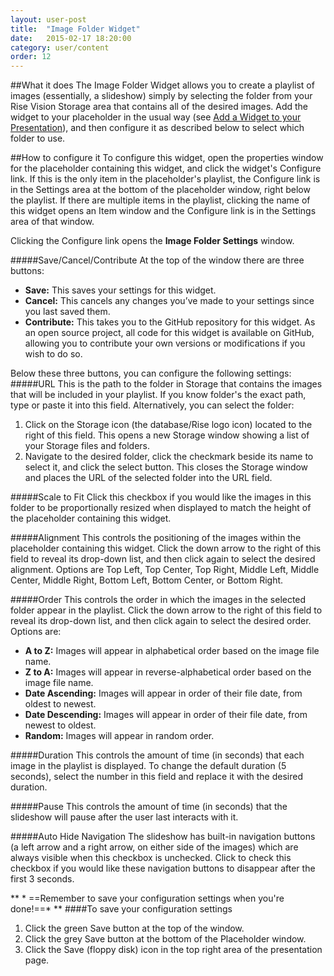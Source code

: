 ```yaml
---
layout: user-post
title:  "Image Folder Widget"
date:   2015-02-17 18:20:00
category: user/content
order: 12
---
```


##What it does
The Image Folder Widget allows you to create a playlist of images (essentially, a slideshow) simply by selecting the folder from your Rise Vision Storage area that contains all of the desired images.  Add the widget to your placeholder in the usual way (see [Add a Widget to your Presentation](http://help.stage.risevision.com/#/user/content/add-a-widget-to-a-presentation)), and then configure it as described below to select which folder to use.

##How to configure it
To configure this widget, open the properties window for the placeholder containing this widget, and click the widget's Configure link.  If this is the only item in the placeholder's playlist, the Configure link is in the Settings area at the bottom of the placeholder window, right below the playlist. If there are multiple items in the playlist, clicking the name of this widget opens an Item window and the Configure link is in the Settings area of that window.

Clicking the Configure link opens the **Image Folder Settings** window.  

#####Save/Cancel/Contribute
At the top of the window there are three buttons:
- **Save:**  This saves your settings for this widget.
- **Cancel:**  This cancels any changes you’ve made to your settings since you last saved them.
- **Contribute:**  This takes you to the GitHub repository for this widget.  As an open source project, all code for this widget is available on GitHub, allowing you to contribute your own versions or modifications if you wish to do so.

Below these three buttons, you can configure the following settings:
#####URL
This is the path to the folder in Storage that contains the images that will be included in your playlist. If you know folder's the exact path, type or paste it into this field. Alternatively, you can select the folder:
1. Click on the Storage icon (the database/Rise logo icon) located to the right of this field. This opens a new Storage window showing a list of your Storage files and folders.  
2. Navigate to the desired folder, click the checkmark beside its name to select it, and click the select button.  This closes the Storage window and places the URL of the selected folder into the URL field.

#####Scale to Fit
Click this checkbox if you would like the images in this folder to be proportionally resized when displayed to match the height of the placeholder containing this widget. 

#####Alignment
This controls the positioning of the images within the placeholder containing this widget. Click the down arrow to the right of this field to reveal its drop-down list, and then click again to select the desired alignment. Options are Top Left, Top Center, Top Right, Middle Left, Middle Center, Middle Right, Bottom Left, Bottom Center, or Bottom Right.

#####Order
This controls the order in which the images in the selected folder appear in the playlist. Click the down arrow to the right of this field to reveal its drop-down list, and then click again to select the desired order. Options are:

- **A to Z:** Images will appear in alphabetical order based on the image file name.
- **Z to A:** Images will appear in reverse-alphabetical order based on the image file name.
- **Date Ascending:** Images will appear in order of their file date, from oldest to newest.
- **Date Descending:** Images will appear in order of their file date, from newest to oldest.
- **Random:** Images will appear in random order.


#####Duration
This controls the amount of time (in seconds) that each image in the playlist is displayed. To change the default duration (5 seconds), select the number in this field and replace it with the desired duration.

#####Pause
This controls the amount of time (in seconds) that the slideshow will pause after the user last interacts with it.

#####Auto Hide Navigation
The slideshow has built-in navigation buttons (a left arrow and a right arrow, on either side of the images) which are always visible when this checkbox is unchecked. Click to check this checkbox if you would like these navigation buttons to disappear after the first 3 seconds.

** * ==Remember to save your configuration settings when you're done!==* ** 
####To save your configuration settings
1. Click the green Save button at the top of the window.
2. Click the grey Save button at the bottom of the Placeholder window.
3. Click the Save (floppy disk) icon in the top right area of the presentation page.